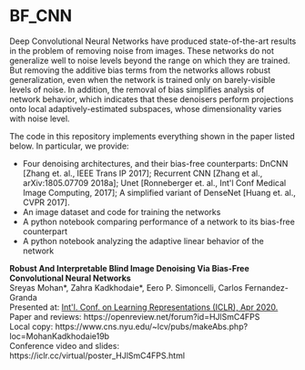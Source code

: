 # BF_CNN
Deep Convolutional Neural Networks have produced state-of-the-art results in the problem of removing noise from images. 
These networks do not generalize well to noise levels beyond the range on which they are trained. But removing the additive bias terms from the networks allows robust generalization, even when the network is trained only on barely-visible levels of noise.  In addition, the removal of bias simplifies analysis of network behavior, which indicates that these denoisers perform projections onto local adaptively-estimated subspaces, whose dimensionality varies with noise level.
<p>
The code in this repository implements everything shown in the paper listed below.  In particular, we provide:<br>
<UL>
<LI> Four denoising architectures, and their bias-free counterparts: DnCNN [Zhang et. al., IEEE Trans IP 2017]; Recurrent CNN [Zhang et al., arXiv:1805.07709 2018a]; Unet [Ronneberger et. al., Int'l Conf Medical Image Computing, 2017]; A simplified variant of DenseNet [Huang et. al., CVPR 2017].<br>
<LI> An image dataset and code for training the networks <br>
<LI> A python notebook comparing performance of a network to its bias-free counterpart <br>
<LI> A python notebook analyzing the adaptive linear behavior of the network
</UL>
<p>
<b>Robust And Interpretable Blind Image Denoising Via Bias-Free Convolutional Neural Networks</b><br>
Sreyas Mohan*, Zahra Kadkhodaie*, Eero P. Simoncelli, Carlos Fernandez-Granda<br>
  Presented at: <A HREF="iclr.cc">Int'l. Conf. on Learning Representations (ICLR), Apr 2020.</A><br>
  Paper and reviews: https://openreview.net/forum?id=HJlSmC4FPS  <br>
  Local copy: https://www.cns.nyu.edu/~lcv/pubs/makeAbs.php?loc=MohanKadkhodaie19b <br>
  Conference video and slides: https://iclr.cc/virtual/poster_HJlSmC4FPS.html 
<p>
